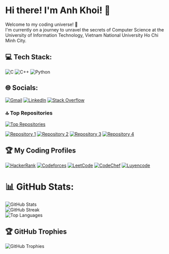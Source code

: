 # Hi there! I'm Anh Khoi! 👋

Welcome to my coding universe! 🚀 <br/>
I'm currently on a journey to unravel the secrets of Computer Science at the University of Information Technology, Vietnam National University Ho Chi Minh City.

## 💻 Tech Stack:
![C](https://img.shields.io/badge/c-%2300599C.svg?style=for-the-badge&logo=c&logoColor=white) ![C++](https://img.shields.io/badge/c++-%2300599C.svg?style=for-the-badge&logo=c%2B%2B&logoColor=white) ![Python](https://img.shields.io/badge/python-3670A0?style=for-the-badge&logo=python&logoColor=ffdd54)

## 🌐 Socials:
[![Gmail](https://img.shields.io/badge/Gmail-Email-red)](mailto:khoib1601@gmail.com)
[![LinkedIn](https://img.shields.io/badge/LinkedIn-Connect-blue)](https://www.linkedin.com/in/khoi-bui-86508b297/)
[![Stack Overflow](https://img.shields.io/badge/Stack%20Overflow-Profile-orange)](https://stackoverflow.com/users/23291330/anh-khoi)

### 🔝 Top Repositories
[![Top Repositories](https://img.shields.io/badge/Top%20Repositories-Explore-brightgreen)](https://github.com/KhoiBui16?tab=repositories)


[![Repository 1](https://github-readme-stats.vercel.app/api/pin/?username=KhoiBui16&repo=28Tech_Code_Online&theme=dark)](https://github.com/KhoiBui16/28Tech_Code_Online)
[![Repository 2](https://github-readme-stats.vercel.app/api/pin/?username=KhoiBui16&repo=Fullhouse_Code_Online&theme=dark)](https://github.com/KhoiBui16/Fullhouse_Code_Online)
[![Repository 3](https://github-readme-stats.vercel.app/api/pin/?username=KhoiBui16&repo=LCOJ_Code_Online&theme=dark)](https://github.com/KhoiBui16/LCOJ_Code_Online)
[![Repository 4](https://github-readme-stats.vercel.app/api/pin/?username=KhoiBui16&repo=Heart_Source_Code&theme=dark)](https://github.com/KhoiBui16/Heart_Source_Code)

## 🏆 My Coding Profiles

[![HackerRank](https://img.shields.io/badge/HackerRank-Profile-brightgreen)](https://www.hackerrank.com/profile/khoib1601)
[![Codeforces](https://img.shields.io/badge/Codeforces-Profile-brightgreen)](https://codeforces.com/profile/anhkhoi16)
[![LeetCode](https://img.shields.io/badge/LeetCode-Profile-brightgreen)](https://leetcode.com/KhoiBui-VN/)
[![CodeChef](https://img.shields.io/badge/CodeChef-Profile-brightgreen)](https://www.codechef.com/users/khoibui)
[![Luyencode](https://img.shields.io/badge/Luyencode-Profile-brightgreen)](https://luyencode.net/user)

# 📊 GitHub Stats:

![GitHub Stats](https://github-readme-stats.vercel.app/api?username=KhoiBui16&theme=nightowl&hide_border=false&include_all_commits=false&count_private=false) <br/>
![GitHub Streak](https://github-readme-streak-stats.herokuapp.com/?user=KhoiBui16&theme=nightowl&hide_border=false) <br/>
![Top Languages](https://github-readme-stats.vercel.app/api/top-langs/?username=KhoiBui16&theme=nightowl&hide_border=false&layout=compact)

## 🏆 GitHub Trophies
![GitHub Trophies](https://github-profile-trophy.vercel.app/?username=KhoiBui16&theme=onestar&no-frame=false&no-bg=false&margin-w=4)
































<!-- Proudly created with GPRM ( https://gprm.itsvg.in ) -->

<!---
KhoiBui16/KhoiBui16 is a ✨ special ✨ repository because its `README.md` (this file) appears on your GitHub profile.
You can click the Preview link to take a look at your changes.
--->
